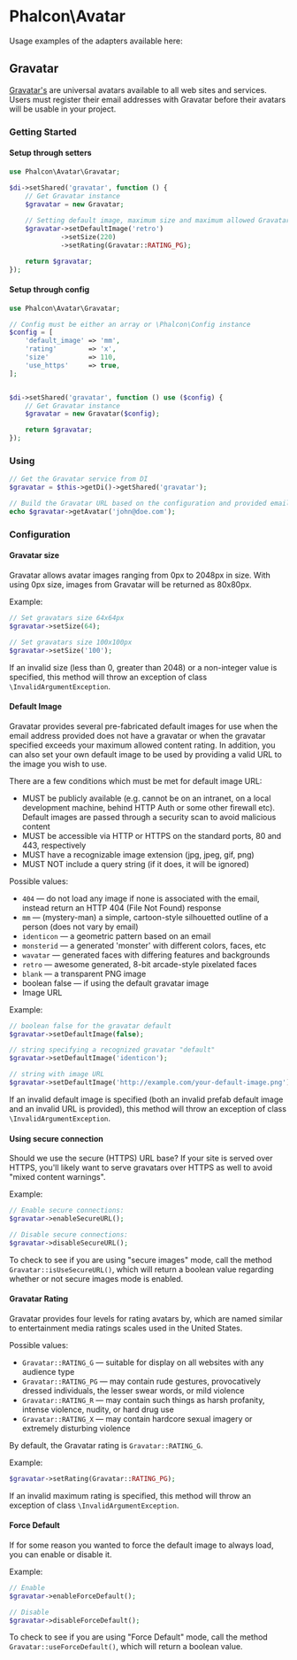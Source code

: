 # Phalcon\Avatar

Usage examples of the adapters available here:

## Gravatar

[Gravatar's][1] are universal avatars available to all web sites and services.
Users must register their email addresses with Gravatar before their avatars will be usable in your project.

### Getting Started

#### Setup through setters

```php
use Phalcon\Avatar\Gravatar;

$di->setShared('gravatar', function () {
    // Get Gravatar instance
    $gravatar = new Gravatar;
    
    // Setting default image, maximum size and maximum allowed Gravatar rating
    $gravatar->setDefaultImage('retro')
             ->setSize(220)
             ->setRating(Gravatar::RATING_PG);

    return $gravatar;
});
```

#### Setup through config

```php
use Phalcon\Avatar\Gravatar;

// Config must be either an array or \Phalcon\Config instance
$config = [
    'default_image' => 'mm',
    'rating'        => 'x',
    'size'          => 110,
    'use_https'     => true,
];


$di->setShared('gravatar', function () use ($config) {
    // Get Gravatar instance
    $gravatar = new Gravatar($config);

    return $gravatar;
});
```

### Using

```php
// Get the Gravatar service from DI
$gravatar = $this->getDi()->getShared('gravatar');

// Build the Gravatar URL based on the configuration and provided email address
echo $gravatar->getAvatar('john@doe.com');
```

### Configuration

#### Gravatar size

Gravatar allows avatar images ranging from 0px to 2048px in size.
With using 0px size, images from Gravatar will be returned as 80x80px.

Example:

```php
// Set gravatars size 64x64px
$gravatar->setSize(64);

// Set gravatars size 100x100px
$gravatar->setSize('100');
```

If an invalid size (less than 0, greater than 2048) or a non-integer value is specified,
this method will throw an exception of class `\InvalidArgumentException`.

#### Default Image

Gravatar provides several pre-fabricated default images for use when the email address provided
does not have a gravatar or when the gravatar specified exceeds your maximum allowed content
rating. In addition, you can also set your own default image to be used by providing a valid
URL to the image you wish to use.

There are a few conditions which must be met for default image URL:

- MUST be publicly available (e.g. cannot be on an intranet, on a local development machine, behind HTTP Auth or some other firewall etc). Default images are passed through a security scan to avoid malicious content
- MUST be accessible via HTTP or HTTPS on the standard ports, 80 and 443, respectively
- MUST have a recognizable image extension (jpg, jpeg, gif, png)
- MUST NOT include a query string (if it does, it will be ignored)

Possible values:

- `404` — do not load any image if none is associated with the email, instead return an HTTP 404 (File Not Found) response
- `mm` — (mystery-man) a simple, cartoon-style silhouetted outline of a person (does not vary by email)
- `identicon` — a geometric pattern based on an email
- `monsterid` — a generated 'monster' with different colors, faces, etc
- `wavatar` — generated faces with differing features and backgrounds
- `retro` — awesome generated, 8-bit arcade-style pixelated faces
- `blank` — a transparent PNG image
- boolean false — if using the default gravatar image
- Image URL

Example:

```php
// boolean false for the gravatar default
$gravatar->setDefaultImage(false);

// string specifying a recognized gravatar "default"
$gravatar->setDefaultImage('identicon');

// string with image URL
$gravatar->setDefaultImage('http://example.com/your-default-image.png');
```

If an invalid default image is specified (both an invalid prefab default image and an invalid URL is provided),
this method will throw an exception of class `\InvalidArgumentException`.

#### Using secure connection

Should we use the secure (HTTPS) URL base? If your site is served over HTTPS, you'll likely
want to serve gravatars over HTTPS as well to avoid "mixed content warnings".

Example:

```php
// Enable secure connections:
$gravatar->enableSecureURL();

// Disable secure connections:
$gravatar->disableSecureURL();
```

To check to see if you are using "secure images" mode, call the method `Gravatar::isUseSecureURL()`,
which will return a boolean value regarding whether or not secure images mode is enabled.

#### Gravatar Rating

Gravatar provides four levels for rating avatars by,
which are named similar to entertainment media ratings scales used in the United States.

Possible values:

- `Gravatar::RATING_G` — suitable for display on all websites with any audience type
- `Gravatar::RATING_PG` — may contain rude gestures, provocatively dressed individuals, the lesser swear words, or mild violence
- `Gravatar::RATING_R` — may contain such things as harsh profanity, intense violence, nudity, or hard drug use
- `Gravatar::RATING_X` — may contain hardcore sexual imagery or extremely disturbing violence

By default, the Gravatar rating is `Gravatar::RATING_G`.

Example:

```php
$gravatar->setRating(Gravatar::RATING_PG);
```

If an invalid maximum rating is specified, this method will throw an exception of class `\InvalidArgumentException`.

#### Force Default

If for some reason you wanted to force the default image to always load, you can enable or disable it.

Example:

```php
// Enable
$gravatar->enableForceDefault();

// Disable
$gravatar->disableForceDefault();
```

To check to see if you are using "Force Default" mode,
call the method `Gravatar::useForceDefault()`, which will return a boolean value.

[1]: http://gravatar.com/
